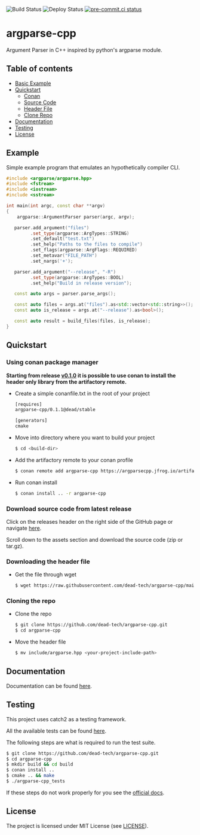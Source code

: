 ![Build Status](https://github.com/dead-tech/argparse-cpp/actions/workflows/linux.yml/badge.svg)
![Deploy Status](https://github.com/dead-tech/argparse-cpp/actions/workflows/deploy.yml/badge.svg)
[![pre-commit.ci status](https://results.pre-commit.ci/badge/github/dead-tech/argparse-cpp/main.svg)](https://results.pre-commit.ci/latest/github/dead-tech/argparse-cpp/main)
# argparse-cpp

Argument Parser in C++ inspired by python's argparse module.

## Table of contents
   * [Basic Example](#example)
   * [Quickstart](#quickstart)
      * [Conan](#using-conan-package-manager)
      * [Source Code](#download-source-code-from-latest-release)
      * [Header File](#downloading-the-header-file)
      * [Clone Repo](#cloning-the-repo)
   * [Documentation](#documentation)
   * [Testing](#testing)
   * [License](#license)

## Example

Simple example program that emulates an hypothetically compiler CLI.

```cpp
#include <argparse/argparse.hpp>
#include <fstream>
#include <iostream>
#include <sstream>

int main(int argc, const char **argv)
{
    argparse::ArgumentParser parser(argc, argv);

   parser.add_argument("files")
         .set_type(argparse::ArgTypes::STRING)
         .set_default("test.txt")
         .set_help("Paths to the files to compile")
         .set_flags(argparse::ArgFlags::REQUIRED)
         .set_metavar("FILE_PATH")
         .set_nargs('+');

   parser.add_argument("--release", "-R")
         .set_type(argparse::ArgTypes::BOOL)
         .set_help("Build in release version");

   const auto args = parser.parse_args();

   const auto files = args.at("files").as<std::vector<std::string>>();
   const auto is_release = args.at("--release").as<bool>();

   const auto result = build_files(files, is_release);
}
```

## Quickstart

### Using conan package manager

**Starting from release [v0.1.0](https://github.com/dead-tech/argparse-cpp/releases/tag/v0.1.0) it is possible to use conan to install the header only library from the artifactory remote.**

- Create a simple conanfile.txt in the root of your project

   ```txt
   [requires]
   argparse-cpp/0.1.1@dead/stable

   [generators]
   cmake
   ```

- Move into directory where you want to build your project

   ```bash
   $ cd <build-dir>
   ```

- Add the artifactory remote to your conan profile

   ```bash
   $ conan remote add argparse-cpp https://argparsecpp.jfrog.io/artifactory/api/conan/argparse-cpp-conan-local
   ```

- Run conan install

   ```bash
   $ conan install .. -r argparse-cpp
   ```

### Download source code from latest release

Click on the releases header on the right side of the GitHub page or navigate [here](https://github.com/dead-tech/argparse-cpp/releases).

Scroll down to the assets section and download the source code (zip or tar.gz).
### Downloading the header file

- Get the file through wget
   ```bash
   $ wget https://raw.githubusercontent.com/dead-tech/argparse-cpp/main/include/argparse/argparse.hpp
   ```

### Cloning the repo

- Clone the repo
   ```bash
   $ git clone https://github.com/dead-tech/argparse-cpp.git
   $ cd argparse-cpp
   ```
- Move the header file
   ```bash
   $ mv include/argparse.hpp <your-project-include-path>
   ```

## Documentation

Documentation can be found [here](dead-tech.github.io/argparse-cpp).

## Testing

This project uses catch2 as a testing framework.

All the available tests can be found [here](tests/).

The following steps are what is required to run the test suite.

```bash
$ git clone https://github.com/dead-tech/argparse-cpp.git
$ cd argparse-cpp
$ mkdir build && cd build
$ conan install ..
$ cmake .. && make
$ ./argparse-cpp_tests
```

If these steps do not work properly for you see the [official docs](https://dead-tech.github.io/argparse-cpp/user_guide/running_tests.html).

## License

The project is licensed under MIT License (see [LICENSE](LICENSE)).
